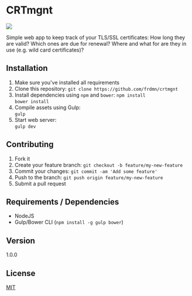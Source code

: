 # CRTmgnt

![](http://i.imgur.com/xHDu6a7.png)

Simple web app to keep track of your TLS/SSL certificates: How long they are valid? Which ones are due for renewal? Where and what for are they in use (e.g. wild card certificates)?

## Installation

1. Make sure you've installed all requirements
2. Clone this repository:
  `git clone https://github.com/frdmn/crtmgnt`
3. Install dependencies using `npm` and `bower`:
  `npm install`  
  `bower install`  
4. Compile assets using Gulp:  
  `gulp`
5. Start web server:  
  `gulp dev`  

## Contributing

1. Fork it
2. Create your feature branch: `git checkout -b feature/my-new-feature`
3. Commit your changes: `git commit -am 'Add some feature'`
4. Push to the branch: `git push origin feature/my-new-feature`
5. Submit a pull request

## Requirements / Dependencies

* NodeJS
* Gulp/Bower CLI (`npm install -g gulp bower`)

## Version

1.0.0

## License

[MIT](LICENSE)
